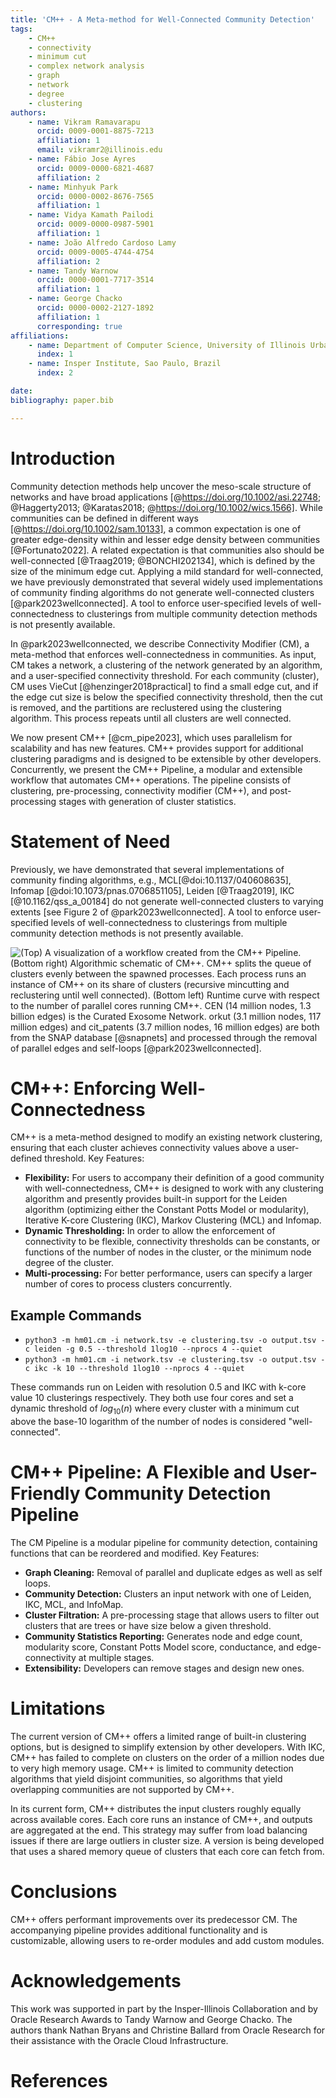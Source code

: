 ```yaml
---
title: 'CM++ - A Meta-method for Well-Connected Community Detection'
tags:
    - CM++
    - connectivity
    - minimum cut
    - complex network analysis
    - graph
    - network
    - degree
    - clustering
authors:
    - name: Vikram Ramavarapu
      orcid: 0009-0001-8875-7213
      affiliation: 1
      email: vikramr2@illinois.edu
    - name: Fábio Jose Ayres
      orcid: 0009-0000-6821-4687
      affiliation: 2
    - name: Minhyuk Park
      orcid: 0000-0002-8676-7565
      affiliation: 1
    - name: Vidya Kamath Pailodi
      orcid: 0009-0000-0987-5901
      affiliation: 1
    - name: João Alfredo Cardoso Lamy
      orcid: 0009-0005-4744-4754
      affiliation: 2
    - name: Tandy Warnow
      orcid: 0000-0001-7717-3514
      affiliation: 1
    - name: George Chacko
      orcid: 0000-0002-2127-1892
      affiliation: 1
      corresponding: true
affiliations:
    - name: Department of Computer Science, University of Illinois Urbana-Champaign, IL 61801, USA
      index: 1
    - name: Insper Institute, Sao Paulo, Brazil
      index: 2

date:
bibliography: paper.bib

---
```


# Introduction

Community detection methods help uncover the meso-scale structure of networks and have broad applications [@https://doi.org/10.1002/asi.22748; @Haggerty2013; @Karatas2018; @https://doi.org/10.1002/wics.1566]. While communities can be defined in different ways [@https://doi.org/10.1002/sam.10133], a common expectation is one of greater edge-density within and lesser edge density between communities [@Fortunato2022]. A related expectation is that communities also should be well-connected [@Traag2019; @BONCHI202134], which is defined by the size of the minimum edge cut. Applying a mild standard for well-connected, we have previously demonstrated that several widely used implementations of community finding algorithms do not generate well-connected clusters [@park2023wellconnected]. A tool to enforce user-specified levels of well-connectedness to clusterings from multiple community detection methods is not presently available.

In @park2023wellconnected, we describe Connectivity Modifier (CM), a meta-method that enforces well-connectedness in communities. As input, CM takes a network, a clustering of the network generated by an algorithm, and a user-specified connectivity threshold. For each community (cluster), CM uses VieCut [@henzinger2018practical] to find a small edge cut, and if the edge cut size is below the specified connectivity threshold, then the cut is removed, and the partitions are reclustered using the clustering algorithm. This process repeats until all clusters are well connected.

We now present CM++ [@cm_pipe2023], which uses parallelism for scalability and has new features. CM++  provides support for additional clustering paradigms and is designed to be extensible by other developers. Concurrently, we present the CM++ Pipeline, a modular and extensible workflow that automates CM++ operations. The pipeline consists of clustering, pre-processing, connectivity modifier (CM++), and post-processing stages with generation of cluster statistics.

# Statement of Need

Previously, we have demonstrated that several implementations of community finding algorithms, e.g., MCL[@doi:10.1137/040608635], Infomap [@doi:10.1073/pnas.0706851105], Leiden [@Traag2019], IKC [@10.1162/qss_a_00184] do not generate well-connected clusters to varying extents [see Figure 2 of @park2023wellconnected]. A tool to enforce user-specified levels of well-connectedness to clusterings from multiple community detection methods is not presently available. <!---CM++ enables a user to specify a minimum level of well-connectedness and apply it to multiple clustering paradigms. CM++ and its pipeline allow a user to choose from clustering paradigms and the level of connectedness.-->

![(Top) A visualization of a workflow created from the CM++ Pipeline. (Bottom right) Algorithmic schematic of CM++. CM++ splits the queue of clusters evenly between the spawned processes. Each process runs an instance of CM++ on its share of clusters (recursive mincutting and reclustering until well connected). (Bottom left) Runtime curve with respect to the number of parallel cores running CM++. CEN (14 million nodes, 1.3 billion edges) is the Curated Exosome Network. orkut (3.1 million nodes, 117 million edges) and cit_patents (3.7 million nodes, 16 million edges) are both from the SNAP database [@snapnets] and processed through the removal of parallel edges and self-loops [@park2023wellconnected].](figures/Slide3.png)

# CM++: Enforcing Well-Connectedness 

CM++ is a meta-method designed to modify an existing network clustering, ensuring that each cluster achieves connectivity values above a user-defined threshold. Key Features:

- **Flexibility:** For users to accompany their definition of a good community with well-connectedness, CM++ is designed to work with any clustering algorithm and presently provides built-in support for the Leiden algorithm (optimizing either the Constant Potts Model or modularity), Iterative K-core Clustering (IKC), Markov Clustering (MCL) and Infomap.
- **Dynamic Thresholding:** In order to allow the enforcement of connectivity to be flexible, connectivity thresholds can be constants, or functions of the number of nodes in the cluster, or the minimum node degree of the cluster.
- **Multi-processing:** For better performance, users can specify a larger number of cores to process clusters concurrently.

## Example Commands

- `python3 -m hm01.cm -i network.tsv -e clustering.tsv -o output.tsv -c leiden -g 0.5 --threshold 1log10 --nprocs 4 --quiet`
- `python3 -m hm01.cm -i network.tsv -e clustering.tsv -o output.tsv -c ikc -k 10 --threshold 1log10 --nprocs 4 --quiet`

These commands run on Leiden with resolution 0.5 and IKC with k-core value 10 clusterings respectively. They both use four cores and set a dynamic threshold of $log_{10}(n)$ where every cluster with a minimum cut above the base-10 logarithm of the number of nodes is considered "well-connected".

# CM++ Pipeline: A Flexible and User-Friendly Community Detection Pipeline

The CM Pipeline is a modular pipeline for community detection, containing functions that can be reordered and modified. Key Features:

- **Graph Cleaning:** Removal of parallel and duplicate edges as well as self loops.
- **Community Detection:** Clusters an input network with one of Leiden, IKC, MCL, and InfoMap.
- **Cluster Filtration:** A pre-processing stage that allows users to filter out clusters that are trees or have size below a given threshold. 
- **Community Statistics Reporting:** Generates node and edge count, modularity score, Constant Potts Model score, conductance, and edge-connectivity at multiple stages.
- **Extensibility:** Developers can remove stages and design new ones.

# Limitations

The current version of CM++ offers a limited range of built-in clustering options, but is designed to simplify extension by other developers. With IKC, CM++ has failed to complete on clusters on the order of a million nodes due to very high memory usage. CM++ is limited to community detection algorithms that yield disjoint communities, so algorithms that yield overlapping communities are not supported by CM++.

In its current form, CM++ distributes the input clusters roughly equally across available cores. Each core runs an instance of CM++, and outputs are aggregated at the end. This strategy may suffer from load balancing issues if there are large outliers in cluster size. A version is being developed that uses a shared memory queue of clusters that each core can fetch from. <!---This strategy should be much better at load balancing, this implementation needs improvement as it is slower in practice. -->

# Conclusions

CM++ offers performant improvements over its predecessor CM. The accompanying pipeline provides additional functionality and is customizable, allowing users to re-order modules and add custom modules.

# Acknowledgements

This work was supported in part by the Insper-Illinois Collaboration and by Oracle Research Awards to Tandy Warnow and George Chacko. The authors thank Nathan Bryans and Christine Ballard from Oracle Research for their assistance with the Oracle Cloud Infrastructure.  

# References
